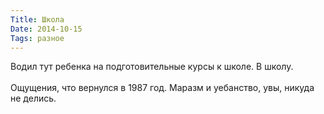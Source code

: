 ```yaml
---
Title: Школа
Date: 2014-10-15
Tags: разное
---
```


<div class="text">Водил тут ребенка на подготовительные курсы к школе. В школу.<br /><br />
Ощущения, что вернулся в 1987 год. Маразм и уебанство, увы, никуда не делись.</div>